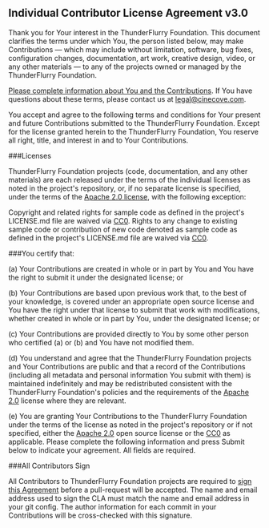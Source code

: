 ## Individual Contributor License Agreement v3.0

Thank you for Your interest in the ThunderFlurry Foundation. This document clarifies the terms under which You, the person listed below, may make Contributions — which may include without limitation, software, bug fixes, configuration changes, documentation, art work, creative design, video, or any other materials — to any of the projects owned or managed by the ThunderFlurry Foundation.

[Please complete information about You and the Contributions](#void). If You have questions about these terms, please contact us at [legal@cinecove.com](mailto:legal@cinecove.com).

You accept and agree to the following terms and conditions for Your present and future Contributions submitted to the ThunderFlurry Foundation. Except for the license granted herein to the ThunderFlurry Foundation, You reserve all right, title, and interest in and to Your Contributions.

###Licenses

ThunderFlurry Foundation projects (code, documentation, and any other materials) are each released under the terms of the individual licenses as noted in the project's repository, or, if no separate license is specified, under the terms of the [Apache 2.0 license](https://tldrlegal.com/license/apache-license-2.0-(apache-2.0)), with the following exception:

Copyright and related rights for sample code as defined in the project's LICENSE.md file are waived via [CC0](https://tldrlegal.com/l/cc0-1.0). Rights to any change to existing sample code or contribution of new code denoted as sample code as defined in the project's LICENSE.md file are waived via [CC0](https://tldrlegal.com/l/cc0-1.0).

###You certify that:

(a) Your Contributions are created in whole or in part by You and You have the right to submit it under the designated license; or

(b) Your Contributions are based upon previous work that, to the best of your knowledge, is covered under an appropriate open source license and You have the right under that license to submit that work with modifications, whether created in whole or in part by You, under the designated license; or

(c) Your Contributions are provided directly to You by some other person who certified (a) or (b) and You have not modified them.

(d) You understand and agree that the ThunderFlurry Foundation projects and Your Contributions are public and that a record of the Contributions (including all metadata and personal information You submit with them) is maintained indefinitely and may be redistributed consistent with the ThunderFlurry Foundation's policies and the requirements of the [Apache 2.0](https://tldrlegal.com/license/apache-license-2.0-(apache-2.0)) license where they are relevant.

(e) You are granting Your Contributions to the ThunderFlurry Foundation under the terms of the license as noted in the project's repository or if not specified, either the [Apache 2.0](https://tldrlegal.com/license/apache-license-2.0-(apache-2.0)) open source license or the [CC0](https://tldrlegal.com/l/cc0-1.0) as applicable. Please complete the following information and press Submit below to indicate your agreement. All fields are required.

###All Contributors Sign

All Contributors to ThunderFlurry Foundation projects are required to [sign this Agreement](https://cla-assistant.io/ThunderFlurry/thunderflurry) before a pull-request will be accepted. The name and email address used to sign the CLA must match the name and email address in your git config. The author information for each commit in your Contributions will be cross-checked with this signature.
